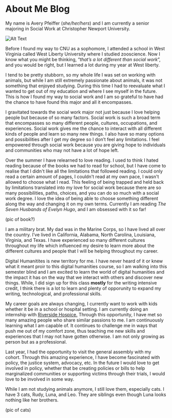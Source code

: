# About Me Blog

My name is Avery Pfeiffer (_she/her/hers_) and I am currently a senior majoring in Social Work at Christopher Newport University. 

![Alt Text](https://averylayne01.github.io/averylayne01/images/profile.jpg)

Before I found my way to CNU as a sophomore, I attended a school in West Virginia called West Liberty University where I studied zooscience. Now I know what you might be thinking, “_that’s a lot different than social work_”, and you would be right, but I learned a lot during my year at West liberty.

I tend to be pretty stubborn, so my whole life I was set on working with animals, but while I am still extremely passionate about animals, it was not something that enjoyed studying. During this time I had to reevaluate what I wanted to get out of my education and where I see myself in the future. This is how I found my way to social work and I am so grateful to have had the chance to have found this major and all it encompasses.

I gravitated towards the social work major not just because I love helping people but because of so many factors. Social work is such a broad term that encompasses so many different people, cultures, occupations, and experiences. Social work gives me the chance to interact with all different kinds of people and learn so many new things. I also have so many options and possibilities after I get my degree so I don’t feel any limitations. I feel empowered through social work because you are giving hope to individuals and communities who may not have a lot of hope left.  

Over the summer I have relearned to love reading. I used to think I hated reading because of the books we had to read for school, but I have come to realise that I didn't like all the limitations that followed reading. I could only read a certain amount of pages, I couldn't read at my own pace, I wasn't allowed to choose what I read. This feeling of being trapped and held back by limitations translated into my love for social work because there are so many possibilities, paths, choices, and you can do so much with a social work degree. I love the idea of being able to choose something different along the way and changing it on my own terms. Currently I am reading _The Seven Husbands of Evelyn Hugo_, and I am obsessed with it so far! 

(pic of book?)

I am a military brat. My dad was in the Marine Corps, so I have lived all over the country. I’ve lived in California, Alabama, North Carolina, Louisiana, Virginia, and Texas. I have experienced so many different cultures throughout my life which influenced my desire to learn more about the different cultures and people that I will be helping throughout my career. 

Digital Humanitites is new territory for me. I have never heard of it or knew what it meant proir to this digital humanities course, so I am walking into this semester blind and I am excited to learn the world of digital humanities and the impact it has on the way that we interact with others and discover new things. While, I did sign up for this class **mostly** for the writing intensive credit, I think there is a lot to learn and plenty of opporunity to expand my writing, technological, and professional skills. 

My career goals are always changing, I currently want to work with kids whether it be in a school or hospital setting. I am currently doing an internship with [Riverside Hospice.](www.riversideonline.com/lifelong-health-and-aging/lifelong-health-and-aging/services/hospice-and-palliative-care) Through this opportunity, I have met so many amazing people who share similar passions to me. I am continuously learning what I am capable of. It continues to challenge me in ways that push me out of my comfort zone, thus teaching me new skills and experiences that I may not have gotten otherwise. I am not only growing as person but as a professional. 

Last year, I had the opportunity to visit the general assembly with my cohort. Through this amazing experience, I have become fascinated with policy, the justice system, advocacy, etc. In the future I would love to get involved in policy, whether that be creating policies or bills to help marginalized communities or supporting victims through their trials, I would love to be involved in some way.
	
While I am not studying animals anymore, I still love them, especially cats. I have 3 cats, Rudy, Luna, and Leo. They are siblings even though Luna looks nothing like her brothers.

(pic of cats)

